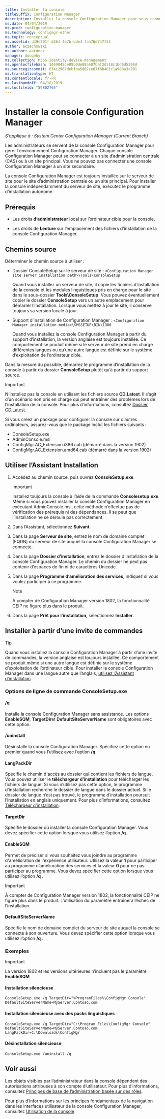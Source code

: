 ```yaml
---
title: Installer la console
titleSuffix: Configuration Manager
description: Installez la console Configuration Manager pour vous connecter à un site d’administration centrale ou à un site principal.
ms.date: 04/04/2019
ms.prod: configuration-manager
ms.technology: configmgr-other
ms.topic: conceptual
ms.assetid: d39c201f-d364-4e7b-bde4-faa76d747f33
author: aczechowski
ms.author: aaroncz
manager: dougeby
ms.collection: M365-identity-device-management
ms.openlocfilehash: 1469845ce89b0de08a687baf3d518c1bd6d5294d
ms.sourcegitcommit: 6f4c2987debfba5d02ee67f6b461c1a988a3e201
ms.translationtype: HT
ms.contentlocale: fr-FR
ms.lasthandoff: 04/18/2019
ms.locfileid: "59802765"
---
```

# <a name="install-the-configuration-manager-console"></a>Installer la console Configuration Manager

*S’applique à : System Center Configuration Manager (Current Branch)*

Les administrateurs se servent de la console Configuration Manager pour gérer l’environnement Configuration Manager. Chaque console Configuration Manager peut se connecter à un site d’administration centrale (CAS) ou à un site principal. Vous ne pouvez pas connecter une console Configuration Manager à un site secondaire.

La console Configuration Manager est toujours installée sur le serveur de site pour le site d’administration centrale ou un site principal. Pour installer la console indépendamment du serveur de site, exécutez le programme d’installation autonome.  



## <a name="prerequisites"></a>Prérequis

- Les droits **d’administrateur** local sur l’ordinateur cible pour la console.  

- Les droits de **Lecture** sur l’emplacement des fichiers d’installation de la console Configuration Manager.  



## <a name="source-paths"></a>Chemins source

Déterminer le chemin source à utiliser :  

- Dossier ConsoleSetup sur le serveur de site : `<Configuration Manager site server installation path>\Tools\ConsoleSetup`  

    Quand vous installez un serveur de site, il copie les fichiers d’installation de la console et les modules linguistiques pris en charge pour le site dans le sous-dossier **Tools\ConsoleSetup**. Vous pouvez éventuellement copier le dossier **ConsoleSetup** vers un autre emplacement pour démarrer l’installation. Lorsque vous mettez à jour le site, il conserve toujours sa version locale à jour.  

- Support d’installation de Configuration Manager : `<Configuration Manager installation media>\SMSSETUP\BIN\I386`  

    Quand vous installez la console Configuration Manager à partir du support d’installation, la version anglaise est toujours installée. Ce comportement se produit même si le serveur de site prend en charge différentes langues ou qu’une autre langue est définie sur le système d’exploitation de l’ordinateur cible.  

Dans la mesure du possible, démarrez le programme d’installation de la console à partir du dossier **ConsoleSetup** plutôt qu’à partir du support source.

> [!Important]  
> N’installez pas la console en utilisant les fichiers source **CD.Latest**. Il s’agit d’un scénario non pris en charge qui peut entraîner des problèmes lors de l’installation de la console. Pour plus d’informations, consultez [Dossier CD.Latest](/sccm/core/servers/manage/the-cd.latest-folder#unsupported-scenarios).<!-- SCCMDocs issue 1359 -->  

Si vous créez un package pour configurer la console sur d’autres ordinateurs, assurez-vous que le package inclut les fichiers suivants :<!--3612513-->

- ConsoleSetup.exe
- AdminConsole.msi
- ConfigMgr.AC_Extension.i386.cab (démarré dans la version 1902)
- ConfigMgr.AC_Extension.amd64.cab (démarré dans la version 1902)



## <a name="use-the-setup-wizard"></a>Utiliser l’Assistant Installation  

1. Accédez au chemin source, puis ouvrez **ConsoleSetup.exe**.  

    > [!IMPORTANT]  
    > Installez toujours la console à l’aide de la commande **Consolesetup.exe**. Même si vous pouvez installer la console Configuration Manager en exécutant AdminConsole.msi, cette méthode n’effectue pas de vérification des prérequis ni des dépendances. Il se peut que l’installation ne se déroule pas correctement.  

2. Dans l’Assistant, sélectionnez **Suivant**.  

3. Dans la page **Serveur de site**, entrez le nom de domaine complet (FQDN) du serveur de site auquel la console Configuration Manager se connecte.  

4. Dans la page **Dossier d’installation**, entrez le dossier d’installation de la console Configuration Manager. Le chemin du dossier ne peut pas contenir d’espaces de fin ni de caractères Unicode.  

5. Dans la page **Programme d’amélioration des services**, indiquez si vous voulez participer à ce programme.  

    > [!Note]  
    > À compter de Configuration Manager version 1802, la fonctionnalité CEIP ne figure plus dans le produit.

6. Dans la page **Prêt pour l’installation**, sélectionnez **Installer**.  



## <a name="install-from-a-command-prompt"></a>Installer à partir d’une invite de commandes  

> [!TIP]  
> Quand vous installez la console Configuration Manager à partir d’une invite de commandes, la version anglaise est toujours installée. Ce comportement se produit même si une autre langue est définie sur le système d’exploitation de l’ordinateur cible. Pour installer la console Configuration Manager dans une langue autre que l’anglais, [utilisez l’Assistant d’installation](#use-the-setup-wizard).  


### <a name="consolesetupexe-command-line-options"></a>Options de ligne de commande ConsoleSetup.exe

#### <a name="q"></a>/q

Installe la console Configuration Manager sans assistance. Les options **EnableSQM**, **TargetDir**et **DefaultSiteServerName** sont obligatoires avec cette option.

#### <a name="uninstall"></a>/uninstall

Désinstalle la console Configuration Manager. Spécifiez cette option en premier quand vous l’utilisez avec l’option **/q**.

#### <a name="langpackdir"></a>LangPackDir

Spécifie le chemin d'accès au dossier qui contient les fichiers de langue. Vous pouvez utiliser le **téléchargeur d’installation** pour télécharger les fichiers de langue. Si vous n’utilisez pas cette option, le programme d’installation recherche le dossier de langue dans le dossier actuel. Si le dossier de langue n’est pas trouvé, le programme d’installation poursuit l’installation en anglais uniquement. Pour plus d’informations, consultez [Téléchargeur d’installation](setup-downloader.md).

#### <a name="targetdir"></a>TargetDir

Spécifie le dossier où installer la console Configuration Manager. Vous devez spécifier cette option lorsque vous utilisez l’option **/q** .

#### <a name="enablesqm"></a>EnableSQM

Permet de préciser si vous souhaitez vous joindre au programme d'amélioration de l'expérience utilisateur. Utilisez la valeur **1** pour participer au programme d’amélioration des services et la valeur **0** pour ne pas participer au programme. Vous devez spécifier cette option lorsque vous utilisez l’option **/q** .

> [!Important]  
> À compter de Configuration Manager version 1802, la fonctionnalité CEIP ne figure plus dans le produit. L’utilisation du paramètre entraînera l’échec de l’installation.

#### <a name="defaultsiteservername"></a>DefaultSiteServerName

Spécifie le nom de domaine complet du serveur de site auquel la console se connecte à son ouverture. Vous devez spécifier cette option lorsque vous utilisez l’option **/q** .


### <a name="examples"></a>Exemples

> [!Important]  
> La version 1802 et les versions ultérieures n’incluent pas le paramètre **EnableSQM**

#### <a name="silent-install"></a>Installation silencieuse

`ConsoleSetup.exe /q TargetDir="%ProgramFiles%\ConfigMgr Console" DefaultSiteServerName=MyServer.Contoso.com`

#### <a name="silent-install-with-language-packs"></a>Installation silencieuse avec des packs linguistiques

`ConsoleSetup.exe /q TargetDir="C:\Program Files\ConfigMgr Console" DefaultSiteServerName=MyServer.Contoso.com LangPackDir=C:\Downloads\ConfigMgr`  

#### <a name="silent-uninstall"></a>Désinstallation silencieuse

`ConsoleSetup.exe /uninstall /q`  



## <a name="see-also"></a>Voir aussi

Les objets visibles par l’administrateur dans la console dépendent des autorisations attribuées à son compte d’utilisateur. Pour plus d’informations, consultez [Principes de base de l’administration basée sur des rôles](/sccm/core/understand/fundamentals-of-role-based-administration).

Pour plus d’informations sur les principes fondamentaux de la navigation dans les interfaces utilisateur de la console Configuration Manager, consultez [Utilisation de la console](/sccm/core/servers/manage/admin-console).
